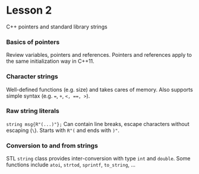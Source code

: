 # Lesson 2
C++ pointers and standard library strings

### Basics of pointers
Review variables, pointers and references. Pointers and references apply to the same
initialization way in C++11.

### Character strings
Well-defined functions (e.g. size) and takes cares of memory. Also supports simple
syntax (e.g. `=`, `+`, `<, ==, >`).

### Raw string literals
`string msg{R"(...)"};`
Can contain line breaks, escape characters without escaping (`\`). Starts with `R"(`
and ends with `)"`.

### Conversion to and from strings
STL `string` class provides inter-conversion with type `int` and `double`. Some
functions include `atoi`, `strtod`, `sprintf`, `to_string`, ...
